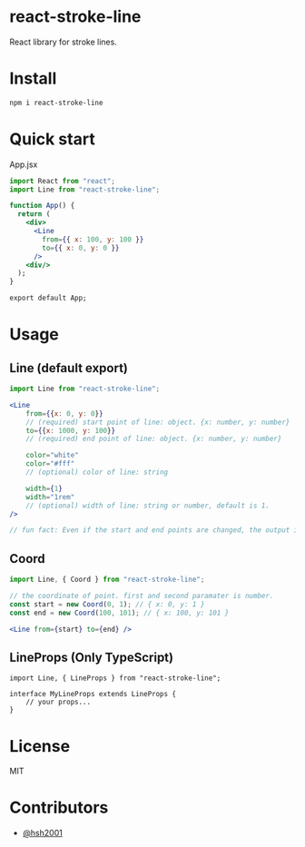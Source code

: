 # react-stroke-line

React library for stroke lines.

# Install 

```bash
npm i react-stroke-line
```

# Quick start

App.jsx
```jsx
import React from "react";
import Line from "react-stroke-line";

function App() {
  return (
    <div>
      <Line 
        from={{ x: 100, y: 100 }} 
        to={{ x: 0, y: 0 }} 
      />
    <div/>
  );
}

export default App;
```

# Usage

## Line (default export)

```jsx
import Line from "react-stroke-line";

<Line 
    from={{x: 0, y: 0}} 
    // (required) start point of line: object. {x: number, y: number}
    to={{x: 1000, y: 100}} 
    // (required) end point of line: object. {x: number, y: number}

    color="white"
    color="#fff"
    // (optional) color of line: string

    width={1}
    width="1rem"
    // (optional) width of line: string or number, default is 1.
/>

// fun fact: Even if the start and end points are changed, the output is the same.
```

## Coord

```jsx
import Line, { Coord } from "react-stroke-line";

// the coordinate of point. first and second paramater is number.
const start = new Coord(0, 1); // { x: 0, y: 1 }
const end = new Coord(100, 101); // { x: 100, y: 101 }

<Line from={start} to={end} />
```

## LineProps (Only TypeScript)

```tsx
import Line, { LineProps } from "react-stroke-line";

interface MyLineProps extends LineProps {
    // your props...
}
```

# License

MIT

# Contributors

- [@hsh2001](https://github.com/hsh2001)